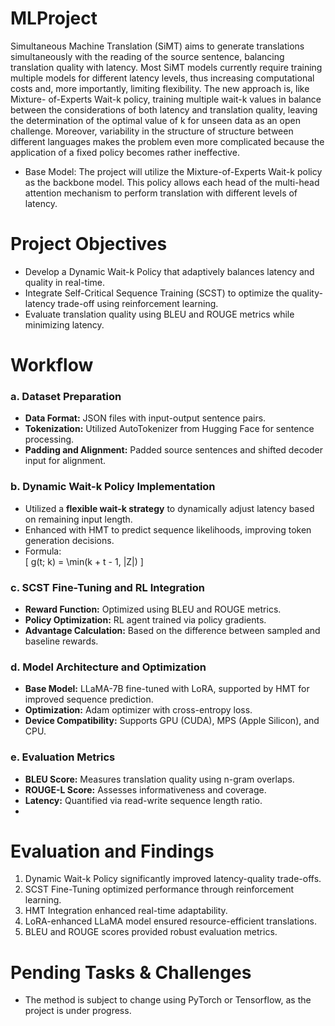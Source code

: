 # MLProject
Simultaneous Machine Translation (SiMT) aims to generate translations simultaneously with the reading of the source sentence, balancing translation quality with latency. Most SiMT models currently require training multiple models for different latency levels, thus increasing computational costs and, more importantly, limiting flexibility. The new approach is, like Mixture- of-Experts Wait-k policy, training multiple wait-k values in balance between the considerations of both latency and translation quality, leaving the determination of the optimal value of k for unseen data as an open challenge. Moreover, variability in the structure of structure between different languages makes the problem even more complicated because the application of a fixed policy becomes rather ineffective.

* Base Model: The project will utilize the Mixture-of-Experts Wait-k policy as the backbone model. This policy allows each head of the multi-head attention mechanism to perform translation with different levels of latency.

# Project Objectives  
* Develop a Dynamic Wait-k Policy that adaptively balances latency and quality in real-time.
* Integrate Self-Critical Sequence Training (SCST) to optimize the quality-latency trade-off using reinforcement learning.
* Evaluate translation quality using BLEU and ROUGE metrics while minimizing latency.

# Workflow

### a. Dataset Preparation  
- **Data Format:** JSON files with input-output sentence pairs.  
- **Tokenization:** Utilized AutoTokenizer from Hugging Face for sentence processing.  
- **Padding and Alignment:** Padded source sentences and shifted decoder input for alignment.

### b. Dynamic Wait-k Policy Implementation  
- Utilized a **flexible wait-k strategy** to dynamically adjust latency based on remaining input length.  
- Enhanced with HMT to predict sequence likelihoods, improving token generation decisions.  
- Formula:  
  \[
  g(t; k) = \min(k + t - 1, |Z|)
  \]

### c. SCST Fine-Tuning and RL Integration  
- **Reward Function:** Optimized using BLEU and ROUGE metrics.  
- **Policy Optimization:** RL agent trained via policy gradients.  
- **Advantage Calculation:** Based on the difference between sampled and baseline rewards.

### d. Model Architecture and Optimization  
- **Base Model:** LLaMA-7B fine-tuned with LoRA, supported by HMT for improved sequence prediction.  
- **Optimization:** Adam optimizer with cross-entropy loss.  
- **Device Compatibility:** Supports GPU (CUDA), MPS (Apple Silicon), and CPU.

### e. Evaluation Metrics  
- **BLEU Score:** Measures translation quality using n-gram overlaps.  
- **ROUGE-L Score:** Assesses informativeness and coverage.  
- **Latency:** Quantified via read-write sequence length ratio.
- 
# Evaluation and Findings
1. Dynamic Wait-k Policy significantly improved latency-quality trade-offs.  
2. SCST Fine-Tuning optimized performance through reinforcement learning.  
3. HMT Integration enhanced real-time adaptability.  
4. LoRA-enhanced LLaMA model ensured resource-efficient translations.  
5. BLEU and ROUGE scores provided robust evaluation metrics.

# Pending Tasks & Challenges
* The method is subject to change using PyTorch or Tensorflow, as the project is under progress.
